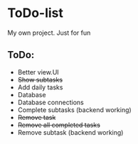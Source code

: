 # ToDo-list

My own project. Just for fun

## ToDo:

* Better view.UI
* ~~Show subtasks~~
* Add daily tasks
* Database
* Database connections
* Complete subtasks (backend working)
* ~~Remove task~~
* ~~Remove all completed tasks~~
* Remove subtask (backend working)

